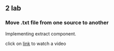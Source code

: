 ## 2 lab

### Move .txt file from one source to another

Implementing extract component.

click on [link](https://drive.google.com/file/d/1xYuYukrgbSi3zHsg7EpEH0uF9wfQsdf9/view?usp=sharing) to watch a video
